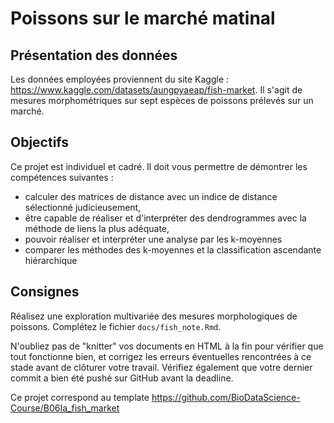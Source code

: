 # Poissons sur le marché matinal

## Présentation des données

Les données employées proviennent du site Kaggle : <https://www.kaggle.com/datasets/aungpyaeap/fish-market>. Il s'agit de mesures morphométriques sur sept espèces de poissons prélevés sur un marché.

## Objectifs

Ce projet est individuel et cadré. Il doit vous permettre de démontrer les compétences suivantes :

-   calculer des matrices de distance avec un indice de distance sélectionné judicieusement,
-   être capable de réaliser et d'interpréter des dendrogrammes avec la méthode de liens la plus adéquate,
-   pouvoir réaliser et interpréter une analyse par les k-moyennes
-   comparer les méthodes des k-moyennes et la classification ascendante hiérarchique

## Consignes

Réalisez une exploration multivariée des mesures morphologiques de poissons. Complétez le fichier `docs/fish_note.Rmd`.

N'oubliez pas de "knitter" vos documents en HTML à la fin pour vérifier que tout fonctionne bien, et corrigez les erreurs éventuelles rencontrées à ce stade avant de clôturer votre travail. Vérifiez également que votre dernier commit a bien été pushé sur GitHub avant la deadline.

Ce projet correspond au template <https://github.com/BioDataScience-Course/B06Ia_fish_market>
